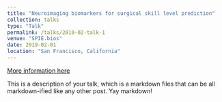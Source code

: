 ```yaml
---
title: "Neuroimaging biomarkers for surgical skill level prediction"
collection: talks
type: "Talk"
permalink: /talks/2019-02-talk-1
venue: "SPIE.bios"
date: 2019-02-01
location: "San Francisco, California"
---
```

[More information here](http://exampleurl.com)

This is a description of your talk, which is a markdown files that can be all markdown-ified like any other post. Yay markdown!

